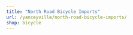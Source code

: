 ```yaml
---
title: "North Road Bicycle Imports"
url: /yanceyville/north-road-bicycle-imports/
shop: bicycle
---
```


